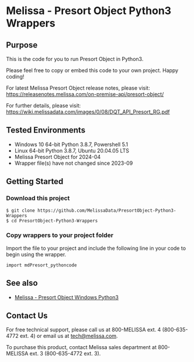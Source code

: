 # Melissa - Presort Object Python3 Wrappers

## Purpose

This is the code for you to run Presort Object in Python3.
    
Please feel free to copy or embed this code to your own project. Happy coding!

For latest Melissa Presort Object release notes, please visit: https://releasenotes.melissa.com/on-premise-api/presort-object/

For further details, please visit: https://wiki.melissadata.com/images/0/08/DQT_API_Presort_RG.pdf

## Tested Environments

- Windows 10 64-bit Python 3.8.7, Powershell 5.1
- Linux 64-bit Python 3.8.7, Ubuntu 20.04.05 LTS
- Melissa Presort Object for 2024-04
- Wrapper file(s) have not changed since 2023-09

## Getting Started

### Download this project
```
$ git clone https://github.com/MelissaData/PresortObject-Python3-Wrappers
$ cd PresortObject-Python3-Wrappers
```

### Copy wrappers to your project folder

Import the file to your project and include the following line in your code to begin using the wrapper.

```
import mdPresort_pythoncode
```

## See also

- [Melissa - Presort Object Windows Python3](https://github.com/MelissaData/PresortObject-Python3)
    
## Contact Us

For free technical support, please call us at 800-MELISSA ext. 4
(800-635-4772 ext. 4) or email us at tech@melissa.com.

To purchase this product, contact Melissa sales department at
800-MELISSA ext. 3 (800-635-4772 ext. 3).
